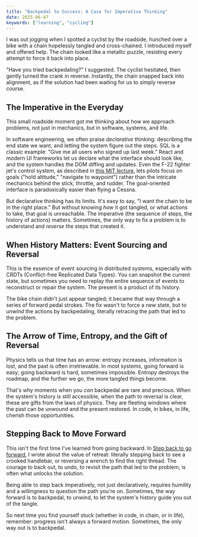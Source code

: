 ```yaml
---
title: "Backpedal to Success: A Case for Imperative Thinking"
date: 2025-06-07
keywords: ["learning", "cycling"]
---
```


I was out jogging when I spotted a cyclist by the roadside, hunched over a bike with a chain hopelessly tangled and cross-chained. I introduced myself and offered help. The chain looked like a metallic puzzle, resisting every attempt to force it back into place.

"Have you tried backpedaling?" I suggested. The cyclist hesitated, then gently turned the crank in reverse. Instantly, the chain snapped back into alignment, as if the solution had been waiting for us to simply reverse course.


## The Imperative in the Everyday

This small roadside moment got me thinking about how we approach problems, not just in mechanics, but in software, systems, and life.

In software engineering, we often praise *declarative* thinking: describing the end state we want, and letting the system figure out the steps. SQL is a classic example: "Give me all users who signed up last week." React and modern UI frameworks let us declare what the interface should look like, and the system handles the DOM diffing and updates. Even the F-22 fighter jet's control system, as described in [this MIT lecture](https://www.youtube.com/watch?v=n068fel-W9I), lets pilots focus on goals ("hold altitude," "navigate to waypoint") rather than the intricate mechanics behind the stick, throttle, and rudder. The goal-oriented interface is paradoxically easier than flying a Cessna.

But declarative thinking has its limits. It's easy to say, "I want the chain to be in the right place." But without knowing *how* it got tangled, or what actions to take, that goal is unreachable. The imperative (the sequence of steps, the history of actions) matters. Sometimes, the only way to fix a problem is to understand and *reverse* the steps that created it.


## When History Matters: Event Sourcing and Reversal

This is the essence of event sourcing in distributed systems, especially with CRDTs (Conflict-free Replicated Data Types). You can snapshot the current state, but sometimes you need to replay the entire sequence of events to reconstruct or repair the system. The present is a product of its history.

The bike chain didn't just appear tangled; it became that way through a series of forward pedal strokes. The fix wasn't to force a new state, but to *unwind* the actions by backpedaling, literally retracing the path that led to the problem.


## The Arrow of Time, Entropy, and the Gift of Reversal

Physics tells us that time has an arrow: entropy increases, information is lost, and the past is often irretrievable. In most systems, going forward is easy; going backward is hard, sometimes impossible. Entropy destroys the roadmap, and the further we go, the more tangled things become.

That's why moments when you *can* backpedal are rare and precious. When the system's history is still accessible, when the path to reversal is clear, these are gifts from the laws of physics. They are fleeting windows where the past can be unwound and the present restored. In code, in bikes, in life, cherish those opportunities.


## Stepping Back to Move Forward

This isn't the first time I've learned from going backward. In [Step back to go forward](../20240811-bike-shop-lessons/), I wrote about the value of retreat: literally stepping back to see a crooked handlebar, or reversing a wrench to find the right thread. The courage to back out, to undo, to revisit the path that led to the problem, is often what unlocks the solution.

Being able to step back imperatively, not just declaratively, requires humility and a willingness to question the path you're on. Sometimes, the way forward is to backpedal, to unwind, to let the system's history guide you out of the tangle.


So next time you find yourself stuck (whether in code, in chain, or in life), remember: progress isn't always a forward motion. Sometimes, the only way out is to backpedal.

